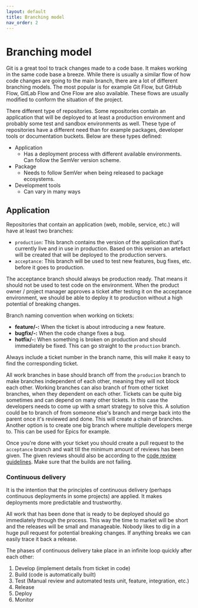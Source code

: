 ```yaml
---
layout: default
title: Branching model
nav_order: 2
---
```


# Branching model

Git is a great tool to track changes made to a code base. It makes working in the same code base a breeze. While there is usually a similar flow of how code changes are going to the main branch, there are a lot of different branching models. The most popular is for example Git Flow, but GitHub Flow, GitLab Flow and One Flow are also available. These flows are usually modified to conform the situation of the project.

There different type of repositories. Some repositories contain an application that will be deployed to at least a production environment and probably some test and sandbox environments as well. These type of repositories have a different need than for example packages, developer tools or documentation buckets. Below are these types defined:
* Application
  * Has a deployment process with different available environments. Can follow the SemVer version scheme.
* Package
  * Needs to follow SemVer when being released to package ecosystems.
* Development tools
  * Can vary in many ways

## Application

Repositories that contain an application (web, mobile, service, etc.) will have at least two branches:

* `production`: This branch contains the version of the application that's currently live and in use in production. Based on this version an artefact will be created that will be deployed to the production servers.
* `acceptance`: This branch will be used to test new features, bug fixes, etc. before it goes to production.

The acceptance branch should always be production ready. That means it should not be used to test code on the environment. When the product owner / project manager approves a ticket after testing it on the acceptance environment, we should be able to deploy it to production without a high potential of breaking changes.

Branch naming convention when working on tickets:

* **feature/<ticket-number>-<short-feature-description>:** When the ticket is about introducing a new feature.
* **bugfix/<ticket-number>-<short-bugfix-description>:** When the code change fixes a bug.
* **hotfix/<ticket-number>-<short-hotfix-description>:** When something is broken on production and should immediately be fixed. This can go straight to the `production` branch.

Always include a ticket number in the branch name, this will make it easy to find the corresponding ticket.

All work branches in base should branch off from the `producion` branch to make branches independent of each other, meaning they will not block each other. Working branches can also branch of from other ticket branches, when they dependent on each other. Tickets can be quite big sometimes and can depend on many other tickets. In this case the developers needs to come up with a smart strategy to solve this. A solution could be to branch of from someone else's branch and merge back into the parent once it's reviewed and done. This will create a chain of branches. Another option is to create one big branch where multiple developers merge to. This can be used for Epics for example.

Once you're done with your ticket you should create a pull request to the `acceptance` branch and wait till the minimum amount of reviews has been given. The given reviews should also be according to the [code review guidelines](code-review-guideliens.md). Make sure that the builds are not failing.

### Continuous delivery

It is the intention that the principles of continuous delivery (perhaps continuous deployments in some projects) are applied. It makes deployments more predictable and trustworthy.

All work that has been done that is ready to be deployed should go immediately through the process. This way the time to market will be short and the releases will be small and manageable. Nobody likes to dig in a huge pull request for potential breaking changes. If anything breaks we can easily trace it back a release.

The phases of continuous delivery take place in an infinite loop quickly after each other:

1. Develop (implement details from ticket in code)
2. Build (code is automatically built)
3. Test (Manual review and automated tests unit, feature, integration, etc.)
4. Release
5. Deploy
6. Monitor





